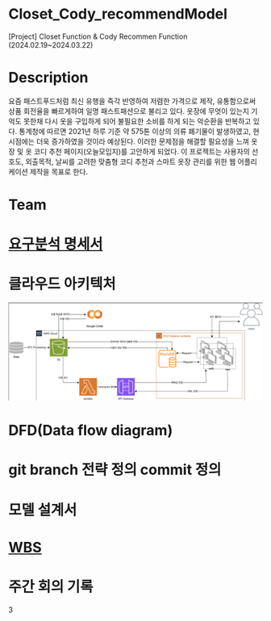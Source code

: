 # Closet_Cody_recommendModel
[Project] Closet Function &amp; Cody Recommen Function (2024.02.19~2024.03.22)

# Description
요즘 패스트푸드처럼 최신 유행을 즉각 반영하여 저렴한 가격으로 제작, 유통함으로써 상품 회전율을 빠르게하여 일명 패스트패션으로 불리고 있다. 옷장에 무엇이 있는지 기억도 못한채 다시 옷을 구입하게 되어 불필요한 소비를 하게 되는 악순환을 반복하고 있다. 통계청에 따르면 2021년 하루 기준 약 575톤 이상의 의류 폐기물이 발생하였고, 현시점에는 더욱 증가하였을 것이라 예상된다. 이러한 문제점을 해결할 필요성을 느껴 옷장 및 옷 코디 추천 페이지(오늘모입지)를 고안하게 되었다. 이 프로젝트는 사용자의 선호도, 외출목적, 날씨를 고려한 맞춤형 코디 추천과 스마트 옷장 관리를 위한 웹 어플리케이션 제작을 목표로 한다.

# Team

# [요구분석 명세서](https://docs.google.com/document/d/1GnTlrJgWTk3o4aaLqI1ZXnLC5DrBan0ntmjrJnWubdo/edit)
# 클라우드 아키텍처
![클라우드 아키텍처](./img/cloud_%20architecture.png)
# DFD(Data flow diagram)
# git branch 전략 정의 commit 정의
# 모델 설계서
# [WBS](https://docs.google.com/spreadsheets/d/1FakvPad7NTO7V1t1Nr_8PB-BNMYLDHi1/edit#gid=1543558811)
# 주간 회의 기록

3